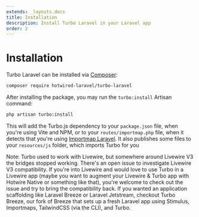 ```yaml
---
extends: _layouts.docs
title: Installation
description: Install Turbo Laravel in your Laravel app
order: 2
---
```


# Installation

Turbo Laravel can be installed via [Composer](https://getcomposer.org/):

```bash
composer require hotwired-laravel/turbo-laravel
```

After installing the package, you may run the `turbo:install` Artisan command:

```bash
php artisan turbo:install
```

This will add the Turbo.js dependency to your `package.json` file, when you're using Vite and NPM, or to your `routes/importmap.php` file, when it detects that you're using [Importmap Laravel](https://github.com/tonysm/importmap-laravel). It also publishes some files to your `resources/js` folder, which imports Turbo for you

Note: Turbo used to work with Livewire, but somewhere around Livewire V3 the bridges stopped working. There's an open issue to investigate Livewire V3 compatibility. If you're into Livewire and would love to use Turbo in a Livewire app (maybe you want to augment your Livewire & Turbo app with Hotwire Native or something like that), you're welcome to check out the issue and try to bring the compatibility back. If you wanted an application scaffolding like Laravel Breeze or Laravel Jetstream, checkout Turbo Breeze, our fork of Breeze that sets up a fresh Laravel app using Stimulus, Importmaps, TailwindCSS (via the CLI), and Turbo.
